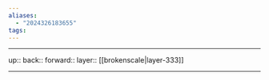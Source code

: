 ```yaml
---
aliases:
  - "2024326183655"
tags:
---
```




***

up:: 
back:: 
forward:: 
layer:: [[brokenscale|layer-333]]

***
